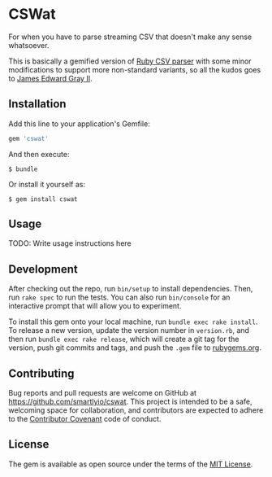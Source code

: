 # CSWat

For when you have to parse streaming CSV that doesn't make any sense whatsoever.

This is basically a gemified version of [Ruby CSV parser][stdlibcsv] with some
minor modifications to support more non-standard variants, so all the kudos goes
to [James Edward Gray II][jeg2].

## Installation

Add this line to your application's Gemfile:

```ruby
gem 'cswat'
```

And then execute:

    $ bundle

Or install it yourself as:

    $ gem install cswat

## Usage

TODO: Write usage instructions here

## Development

After checking out the repo, run `bin/setup` to install dependencies. Then, run
`rake spec` to run the tests. You can also run `bin/console` for an interactive
prompt that will allow you to experiment.

To install this gem onto your local machine, run `bundle exec rake install`. To
release a new version, update the version number in `version.rb`, and then run
`bundle exec rake release`, which will create a git tag for the version, push
git commits and tags, and push the `.gem` file to [rubygems.org].

## Contributing

Bug reports and pull requests are welcome on GitHub at
https://github.com/smartlyio/cswat. This project is intended to be a safe,
welcoming space for collaboration, and contributors are expected to adhere to
the [Contributor Covenant] code of conduct.


## License

The gem is available as open source under the terms of the [MIT License].

[rubygems.org]: https://rubygems.org
[MIT License]: http://opensource.org/licenses/MIT
[Contributor Covenant]: http://contributor-covenant.org
[stdlibcsv]: https://github.com/ruby/ruby/blob/trunk/lib/csv.rb
[jeg2]: https://twitter.com/jeg2
